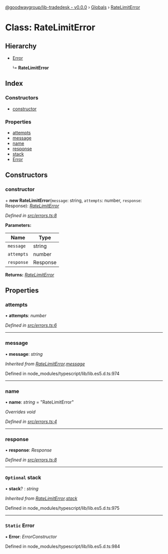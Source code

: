 [@goodwaygroup/lib-tradedesk - v0.0.0](../README.md) › [Globals](../globals.md) › [RateLimitError](ratelimiterror.md)

# Class: RateLimitError

## Hierarchy

* [Error](ratelimiterror.md#static-error)

  ↳ **RateLimitError**

## Index

### Constructors

* [constructor](ratelimiterror.md#constructor)

### Properties

* [attempts](ratelimiterror.md#attempts)
* [message](ratelimiterror.md#message)
* [name](ratelimiterror.md#name)
* [response](ratelimiterror.md#response)
* [stack](ratelimiterror.md#optional-stack)
* [Error](ratelimiterror.md#static-error)

## Constructors

###  constructor

\+ **new RateLimitError**(`message`: string, `attempts`: number, `response`: Response): *[RateLimitError](ratelimiterror.md)*

*Defined in [src/errors.ts:8](https://github.com/GoodwayGroup/lib-tradedesk/blob/4d57b6d/src/errors.ts#L8)*

**Parameters:**

Name | Type |
------ | ------ |
`message` | string |
`attempts` | number |
`response` | Response |

**Returns:** *[RateLimitError](ratelimiterror.md)*

## Properties

###  attempts

• **attempts**: *number*

*Defined in [src/errors.ts:6](https://github.com/GoodwayGroup/lib-tradedesk/blob/4d57b6d/src/errors.ts#L6)*

___

###  message

• **message**: *string*

*Inherited from [RateLimitError](ratelimiterror.md).[message](ratelimiterror.md#message)*

Defined in node_modules/typescript/lib/lib.es5.d.ts:974

___

###  name

• **name**: *string* = "RateLimitError"

*Overrides void*

*Defined in [src/errors.ts:4](https://github.com/GoodwayGroup/lib-tradedesk/blob/4d57b6d/src/errors.ts#L4)*

___

###  response

• **response**: *Response*

*Defined in [src/errors.ts:8](https://github.com/GoodwayGroup/lib-tradedesk/blob/4d57b6d/src/errors.ts#L8)*

___

### `Optional` stack

• **stack**? : *string*

*Inherited from [RateLimitError](ratelimiterror.md).[stack](ratelimiterror.md#optional-stack)*

Defined in node_modules/typescript/lib/lib.es5.d.ts:975

___

### `Static` Error

▪ **Error**: *ErrorConstructor*

Defined in node_modules/typescript/lib/lib.es5.d.ts:984
